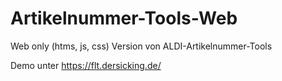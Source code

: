# Artikelnummer-Tools-Web
Web only (htms, js, css) Version von ALDI-Artikelnummer-Tools

Demo unter https://flt.dersicking.de/
